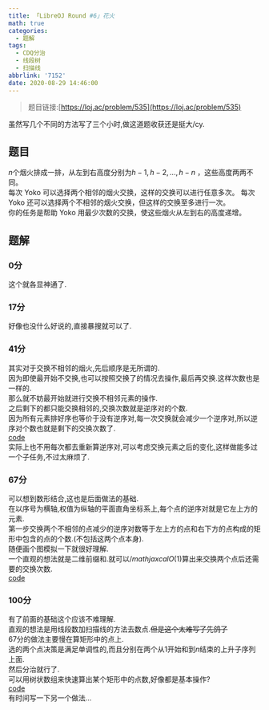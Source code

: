 ```yaml
---
title: 「LibreOJ Round #6」花火
math: true
categories:
  - 题解
tags:
  - CDQ分治
  - 线段树
  - 扫描线
abbrlink: '7152'
date: 2020-08-29 14:46:00
---
```



>题目链接:[https://loj.ac/problem/535](https://loj.ac/problem/535)  

虽然写几个不同的方法写了三个小时,做这道题收获还是挺大/cy.      


## 题目
$n$个烟火排成一排，从左到右高度分别为$h-1,h-2,...,h-n$ ，这些高度两两不同。  
每次 Yoko 可以选择两个相邻的烟火交换，这样的交换可以进行任意多次。
每次 Yoko 还可以选择两个不相邻的烟火交换，但这样的交换至多进行一次。  
你的任务是帮助 Yoko 用最少次数的交换，使这些烟火从左到右的高度递增。 
  

## 题解    

### 0分
这个就各显神通了.  

### 17分
好像也没什么好说的,直接暴搜就可以了.    

### 41分  
其实对于交换不相邻的烟火,先后顺序是无所谓的.  
因为即使最开始不交换,也可以按照交换了的情况去操作,最后再交换.这样次数也是一样的.  
那么就不妨最开始就进行交换不相邻元素的操作.  
之后剩下的都只能交换相邻的,交换次数就是逆序对的个数.  
因为所有元素排好序也等价于没有逆序对,每一次交换就会减少一个逆序对,所以逆序对个数也就是剩下的交换次数了.  
[code](https://loj.ac/submission/896987)  
实际上也不用每次都去重新算逆序对,可以考虑交换元素之后的变化,这样做能多过一个子任务,不过太麻烦了.    

### 67分
可以想到数形结合,这也是后面做法的基础.  
在以序号为横轴,权值为纵轴的平面直角坐标系上,每个点的逆序对就是它左上方的元素.  
第一步交换两个不相邻的点减少的逆序对数等于左上方的点和右下方的点构成的矩形中包含的点的个数.(不包括这两个点本身).  
随便画个图模拟一下就很好理解.  
一个直观的想法就是二维前缀和.就可以$/mathjaxcal{O}(1)$算出来交换两个点后还需要的交换次数.  
[code](https://loj.ac/submission/897049)    

### 100分  
有了前面的基础这个应该不难理解.  
直观的想法是用线段数加扫描线的方法去数点.~~但是这个太难写了先鸽了~~  
$67$分的做法主要慢在算矩形中的点上.  
选的两个点决策是满足单调性的,而且分别在两个从$1$开始和到$n$结束的上升子序列上面.  
然后分治就行了.  
可以用树状数组来快速算出某个矩形中的点数,好像都是基本操作?  
[code](https://loj.ac/submission/897150)  
有时间写一下另一个做法...  